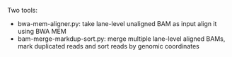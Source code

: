 Two tools:

- bwa-mem-aligner.py: take lane-level unaligned BAM as input align it using BWA MEM
- bam-merge-markdup-sort.py: merge multiple lane-level aligned BAMs, mark duplicated reads and sort reads by genomic coordinates
